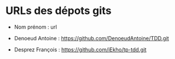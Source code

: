 # URLs des dépots gits

* Nom prénom : url

* Denoeud Antoine : https://github.com/DenoeudAntoine/TDD.git
* Desprez François : https://github.com/iEkho/tp-tdd.git

